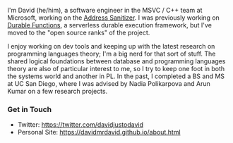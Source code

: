 I'm David (he/him), a software engineer in the MSVC / C++ team at Microsoft, working on the [Address Sanitizer](https://learn.microsoft.com/en-us/cpp/sanitizers/asan?view=msvc-170). I was previously working on [Durable Functions](https://learn.microsoft.com/en-us/azure/azure-functions/durable/durable-functions-overview?tabs=in-process%2Cnodejs-v3%2Cv1-model&pivots=csharp), a serverless durable execution framework, but I've moved to the "open source ranks" of the project.

I enjoy working on dev tools and keeping up with the latest research on programming languages theory; I'm a big nerd for that sort of stuff. The shared logical foundations between database and programming languages theory are also of particular interest to me, so I try to keep one foot in both the systems world and another in PL. In the past, I completed a BS and MS at UC San Diego, where I was advised by Nadia Polikarpova and Arun Kumar on a few research projects.


### Get in Touch
* Twitter: https://twitter.com/davidjustodavid
* Personal Site: https://davidmrdavid.github.io/about.html





<!--
**davidmrdavid/davidmrdavid** is a ✨ _special_ ✨ repository because its `README.md` (this file) appears on your GitHub profile.

Here are some ideas to get you started:

- 🔭 I’m currently working on ...
- 🌱 I’m currently learning ...
- 👯 I’m looking to collaborate on ...
- 🤔 I’m looking for help with ...
- 💬 Ask me about ...
- 📫 How to reach me: ...
- 😄 Pronouns: ...
- ⚡ Fun fact: ...
-->
